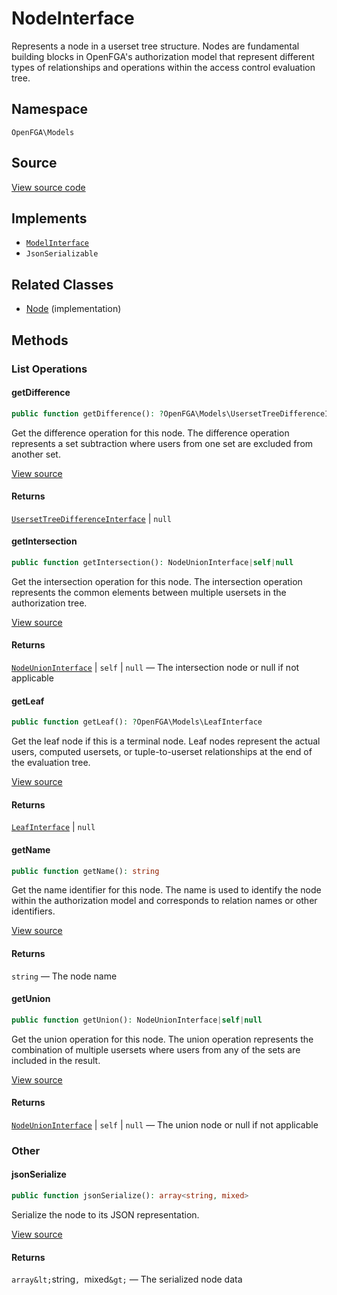 # NodeInterface

Represents a node in a userset tree structure. Nodes are fundamental building blocks in OpenFGA&#039;s authorization model that represent different types of relationships and operations within the access control evaluation tree.

## Namespace
`OpenFGA\Models`

## Source
[View source code](https://github.com/evansims/openfga-php/blob/main/src/Models/NodeInterface.php)

## Implements
* [`ModelInterface`](ModelInterface.md)
* `JsonSerializable`

## Related Classes
* [Node](Models/Node.md) (implementation)

## Methods

### List Operations
#### getDifference

```php
public function getDifference(): ?OpenFGA\Models\UsersetTreeDifferenceInterface
```

Get the difference operation for this node. The difference operation represents a set subtraction where users from one set are excluded from another set.

[View source](https://github.com/evansims/openfga-php/blob/main/src/Models/NodeInterface.php#L26)

#### Returns
[`UsersetTreeDifferenceInterface`](UsersetTreeDifferenceInterface.md) &#124; `null`
#### getIntersection

```php
public function getIntersection(): NodeUnionInterface|self|null
```

Get the intersection operation for this node. The intersection operation represents the common elements between multiple usersets in the authorization tree.

[View source](https://github.com/evansims/openfga-php/blob/main/src/Models/NodeInterface.php#L36)

#### Returns
[`NodeUnionInterface`](NodeUnionInterface.md) &#124; `self` &#124; `null` — The intersection node or null if not applicable
#### getLeaf

```php
public function getLeaf(): ?OpenFGA\Models\LeafInterface
```

Get the leaf node if this is a terminal node. Leaf nodes represent the actual users, computed usersets, or tuple-to-userset relationships at the end of the evaluation tree.

[View source](https://github.com/evansims/openfga-php/blob/main/src/Models/NodeInterface.php#L46)

#### Returns
[`LeafInterface`](LeafInterface.md) &#124; `null`
#### getName

```php
public function getName(): string
```

Get the name identifier for this node. The name is used to identify the node within the authorization model and corresponds to relation names or other identifiers.

[View source](https://github.com/evansims/openfga-php/blob/main/src/Models/NodeInterface.php#L56)

#### Returns
`string` — The node name
#### getUnion

```php
public function getUnion(): NodeUnionInterface|self|null
```

Get the union operation for this node. The union operation represents the combination of multiple usersets where users from any of the sets are included in the result.

[View source](https://github.com/evansims/openfga-php/blob/main/src/Models/NodeInterface.php#L66)

#### Returns
[`NodeUnionInterface`](NodeUnionInterface.md) &#124; `self` &#124; `null` — The union node or null if not applicable
### Other
#### jsonSerialize

```php
public function jsonSerialize(): array<string, mixed>
```

Serialize the node to its JSON representation.

[View source](https://github.com/evansims/openfga-php/blob/main/src/Models/NodeInterface.php#L74)

#### Returns
`array&lt;`string`, `mixed`&gt;` — The serialized node data

